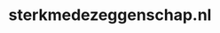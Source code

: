---
layout: post
title:  "sterkmedezeggenschap.nl"
internal_url:  "/dutchgov/sterkmedezeggenschap.nl.html"
categories: dutchgov
---